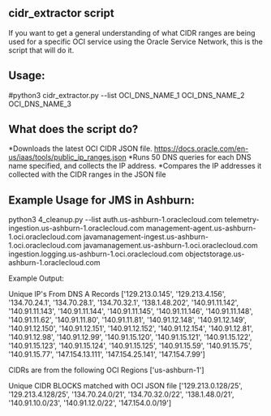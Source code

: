 ## cidr_extractor script
If you want to get a general understanding of what CIDR ranges are being used for a specific OCI service using the Oracle Service Network, this is the script that will do it.

## Usage:
#python3 cidr_extractor.py --list OCI_DNS_NAME_1 OCI_DNS_NAME_2 OCI_DNS_NAME_3

## What does the script do?
*Downloads the latest OCI CIDR JSON file. https://docs.oracle.com/en-us/iaas/tools/public_ip_ranges.json
*Runs 50 DNS queries for each DNS name specified, and collects the IP address.
*Compares the IP addresses it collected with the CIDR ranges in the JSON file

## Example Usage for JMS in Ashburn:
python3 4_cleanup.py --list auth.us-ashburn-1.oraclecloud.com telemetry-ingestion.us-ashburn-1.oraclecloud.com management-agent.us-ashburn-1.oci.oraclecloud.com javamanagement-ingest.us-ashburn-1.oci.oraclecloud.com javamanagement.us-ashburn-1.oci.oraclecloud.com ingestion.logging.us-ashburn-1.oci.oraclecloud.com objectstorage.us-ashburn-1.oraclecloud.com

Example Output:

Unique IP's From DNS A Records
['129.213.0.145', '129.213.4.156', '134.70.24.1', '134.70.28.1', '134.70.32.1', '138.1.48.202', '140.91.11.142', '140.91.11.143', '140.91.11.144', '140.91.11.145', '140.91.11.146', '140.91.11.148', '140.91.11.62', '140.91.11.80', '140.91.11.81', '140.91.12.148', '140.91.12.149', '140.91.12.150', '140.91.12.151', '140.91.12.152', '140.91.12.154', '140.91.12.81', '140.91.12.98', '140.91.12.99', '140.91.15.120', '140.91.15.121', '140.91.15.122', '140.91.15.123', '140.91.15.124', '140.91.15.125', '140.91.15.59', '140.91.15.75', '140.91.15.77', '147.154.13.111', '147.154.25.141', '147.154.7.99']

CIDRs are from the following OCI Regions
['us-ashburn-1']

Unique CIDR BLOCKS matched with OCI JSON file
['129.213.0.128/25', '129.213.4.128/25', '134.70.24.0/21', '134.70.32.0/22', '138.1.48.0/21', '140.91.10.0/23', '140.91.12.0/22', '147.154.0.0/19']
